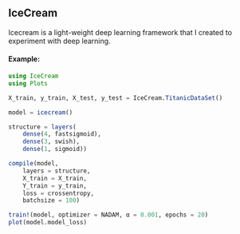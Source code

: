 
## IceCream

Icecream is a light-weight deep learning framework that I created to experiment with deep learning.

#### Example:

```Julia
using IceCream
using Plots

X_train, y_train, X_test, y_test = IceCream.TitanicDataSet()

model = icecream()

structure = layers(
    dense(4, fastsigmoid),
    dense(3, swish),
    dense(1, sigmoid))

compile(model,
    layers = structure,
    X_train = X_train,
    Y_train = y_train,
    loss = crossentropy,
    batchsize = 100)

train!(model, optimizer = NADAM, α = 0.001, epochs = 20)
plot(model.model_loss)
```
